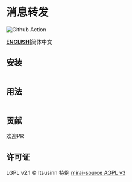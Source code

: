 # 消息转发

![Github Action](https://github.com/itsusinn/message-forward/workflows/CI/badge.svg)

**[ENGLISH](./README.md)**|简体中文

## 安装

```

```

## 用法

```

```

## 贡献

欢迎PR

## 许可证

LGPL v2.1 © Itsusinn
特例 [mirai-source AGPL v3](./message-source/mirai-source)
